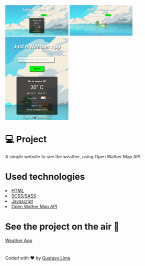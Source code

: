  <img src="https://github.com/risingus/Weather/blob/master/assets/img/readme.PNG" width="40%">
 <img src="https://github.com/risingus/Weather/blob/master/assets/img/readme2.PNG" width="40%">
 <img src="https://github.com/risingus/Weather/blob/master/assets/img/readme3.PNG" width="40%">
 <h1>💻 Project </h1>
 <p>A simple website to see the weather, using Open Wather Map API</p>
 
<h1>Used technologies</h1>
<li><a href="https://www.w3schools.com/html/">HTML</a></li>
<li><a href="https://sass-lang.com/guide">SCSS/SASS</a></li>
<li><a href="https://developer.mozilla.org/pt-BR/docs/Aprender/JavaScript">Javascript</a></li>
<li><a href="https://openweathermap.org/api">Open Wather Map API</a></li>

<h1>See the project on the air 🚀</h1>
<a href="https://risingus.github.io/Weather/">Weather App</a>

<h1></h1>
<p>Coded with ❤ by <a href="https://www.linkedin.com/in/gustavo-lima-44b425b1/">Gustavo Lima</a></p>
